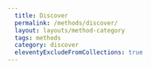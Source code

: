 ```yaml
---
  title: Discover
  permalink: /methods/discover/
  layout: layouts/method-category
  tags: methods
  category: discover
  eleventyExcludeFromCollections: true
---
```

